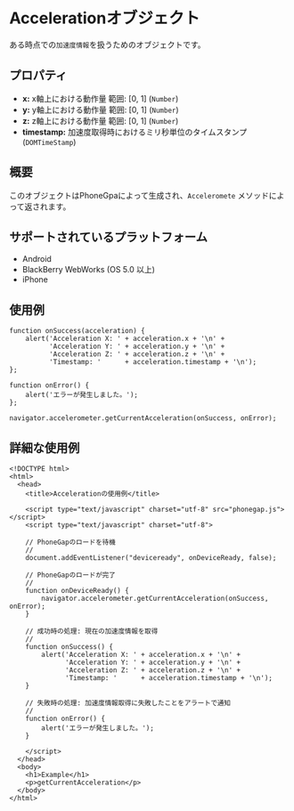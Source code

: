 Accelerationオブジェクト
==============================

ある時点での`加速度情報`を扱うためのオブジェクトです。

プロパティ
-----------

- __x:__ x軸上における動作量 範囲: [0, 1] (`Number`)
- __y:__ y軸上における動作量 範囲: [0, 1] (`Number`)
- __z:__ z軸上における動作量 範囲: [0, 1] (`Number`)
- __timestamp:__ 加速度取得時におけるミリ秒単位のタイムスタンプ (`DOMTimeStamp`)

概要
------

このオブジェクトはPhoneGpaによって生成され、`Acceleromete` メソッドによって返されます。

サポートされているプラットフォーム
--------------------------------------

- Android
- BlackBerry WebWorks (OS 5.0 以上)
- iPhone

使用例
--------

    function onSuccess(acceleration) {
        alert('Acceleration X: ' + acceleration.x + '\n' +
              'Acceleration Y: ' + acceleration.y + '\n' +
              'Acceleration Z: ' + acceleration.z + '\n' +
              'Timestamp: '      + acceleration.timestamp + '\n');
    };

    function onError() {
        alert('エラーが発生しました。');
    };

    navigator.accelerometer.getCurrentAcceleration(onSuccess, onError);

詳細な使用例
--------------

    <!DOCTYPE html>
    <html>
      <head>
        <title>Accelerationの使用例</title>

        <script type="text/javascript" charset="utf-8" src="phonegap.js"></script>
        <script type="text/javascript" charset="utf-8">

        // PhoneGapのロードを待機
        //
        document.addEventListener("deviceready", onDeviceReady, false);

        // PhoneGapのロードが完了
        //
        function onDeviceReady() {
            navigator.accelerometer.getCurrentAcceleration(onSuccess, onError);
        }

        // 成功時の処理: 現在の加速度情報を取得
        //
        function onSuccess() {
            alert('Acceleration X: ' + acceleration.x + '\n' +
                  'Acceleration Y: ' + acceleration.y + '\n' +
                  'Acceleration Z: ' + acceleration.z + '\n' +
                  'Timestamp: '      + acceleration.timestamp + '\n');
        }

        // 失敗時の処理: 加速度情報取得に失敗したことをアラートで通知
        //
        function onError() {
            alert('エラーが発生しました。');
        }

        </script>
      </head>
      <body>
        <h1>Example</h1>
        <p>getCurrentAcceleration</p>
      </body>
    </html>
